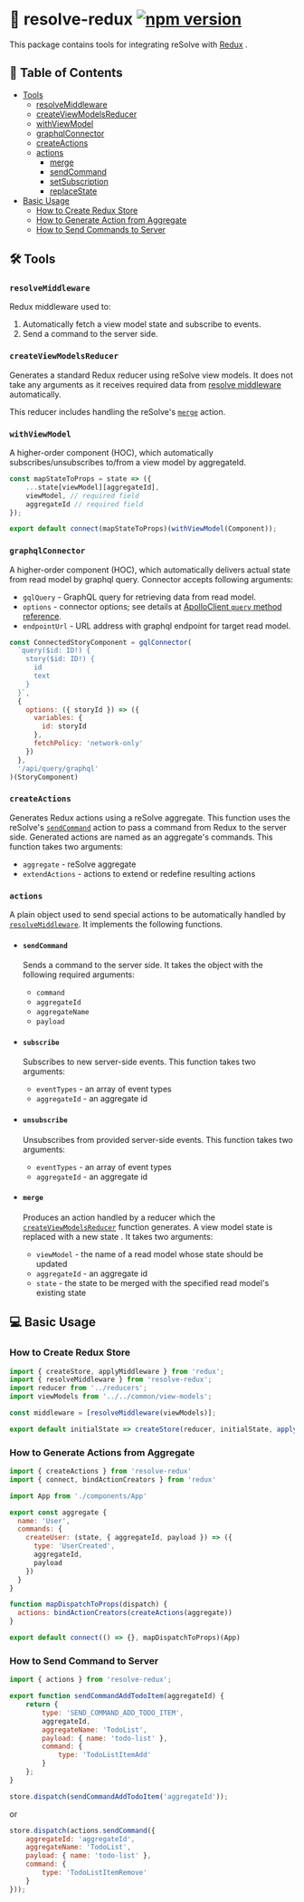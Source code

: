 # **🔩 resolve-redux** [![npm version](https://badge.fury.io/js/resolve-redux.svg)](https://badge.fury.io/js/resolve-redux)

This package contains tools for integrating reSolve with [Redux](http://redux.js.org/) .
## **📑 Table of Contents**
* [Tools](#-tools)
  * [resolveMiddleware](#resolvemiddleware)
  * [createViewModelsReducer](#createviewmodelsreducer)
  * [withViewModel](#withviewmodel)
  * [graphqlConnector](#graphqlconnector)
  * [createActions](#createactions)
  * [actions](#actions)
    * [merge](#merge)
    * [sendCommand](#sendcommand)
    * [setSubscription](#setsubscription)
    * [replaceState](#replaceState)
* [Basic Usage](#-basic-usage)
  * [How to Create Redux Store](#how-to-create-redux-store)
  * [How to Generate Action from Aggregate](#how-to-generate-action-from-aggregate)
  * [How to Send Commands to Server](#how-to-send-commands-to-server)

## 🛠 Tools
### `resolveMiddleware`  
 
  Redux middleware used to:  

  1) Automatically fetch a view model state and subscribe to events. 
  2) Send a command to the server side.

### `createViewModelsReducer`  

  Generates a standard Redux reducer using reSolve view models. It does not take any arguments as it receives required data from [resolve middleware](#resolvemiddleware) automatically.  

  This reducer includes handling the reSolve's [`merge`](#merge) action.

### `withViewModel`  
  A higher-order component (HOC), which automatically subscribes/unsubscribes to/from a view model by aggregateId.

```js
const mapStateToProps = state => ({
	...state[viewModel][aggregateId],
    viewModel, // required field
    aggregateId // required field
});

export default connect(mapStateToProps)(withViewModel(Component));
```

### `graphqlConnector`
  A higher-order component (HOC), which automatically delivers actual state from read model by graphql query. Connector accepts following arguments:
  * `gqlQuery` - GraphQL query for retrieving data from read model.
  * `options` - connector options; see details at [ApolloClient `query` method reference](https://www.apollographql.com/docs/react/reference/index.html#ApolloClient.query).
  * `endpointUrl` - URL address with graphql endpoint for target read model.

```js
const ConnectedStoryComponent = gqlConnector(
  `query($id: ID!) {
    story($id: ID!) {
      id
      text
    }
  }`,
  {
    options: ({ storyId }) => ({
      variables: {
        id: storyId
      },
      fetchPolicy: 'network-only'
    })
  },
  '/api/query/graphql'
)(StoryComponent)
```

### `createActions`   

  Generates Redux actions using a reSolve aggregate. This function uses the reSolve's [`sendCommand`](#sendcommand) action to pass a command from Redux to the server side. Generated actions are named as an aggregate's commands. This function takes two arguments:
  * `aggregate` -  reSolve aggregate 
  * `extendActions` - actions to extend or redefine resulting actions

### `actions`  

  A plain object used to send special actions to be automatically handled by [`resolveMiddleware`](#resolvemiddleware). It implements the following functions.
  
  * #### `sendCommand`  
    Sends a command to the server side. It takes the object with the following required arguments:  
    *  `command` 
    *  `aggregateId` 
    *  `aggregateName`
    *  `payload`
        
  * #### `subscribe`  
  
    Subscribes to new server-side events. This function takes two arguments:
     *  `eventTypes` - an array of event types
    *  `aggregateId` - an aggregate id

 * #### `unsubscribe`  
  
    Unsubscribes from provided server-side events. This function takes two arguments:
    *  `eventTypes` - an array of event types
    *  `aggregateId` - an aggregate id


 * #### `merge`  
    
    Produces an action handled by a reducer which the [`createViewModelsReducer`](#createviewmodelsreducer) function generates. A view model state is replaced with a new state
. It takes two arguments:
    *  `viewModel` -  the name of a read model whose state should be updated  
    *  `aggregateId` - an aggregate id
    *  `state` - the state to be merged with the specified read model's existing state  


## 💻 Basic Usage

### How to Create Redux Store

  ``` js
import { createStore, applyMiddleware } from 'redux';
import { resolveMiddleware } from 'resolve-redux';
import reducer from '../reducers';
import viewModels from '../../common/view-models';

const middleware = [resolveMiddleware(viewModels)];

export default initialState => createStore(reducer, initialState, applyMiddleware(...middleware));
  ```

### How to Generate Actions from Aggregate
```js
import { createActions } from 'resolve-redux'
import { connect, bindActionCreators } from 'redux'

import App from './components/App'

export const aggregate {
  name: 'User',
  commands: {
    createUser: (state, { aggregateId, payload }) => ({
      type: 'UserCreated',
      aggregateId,
      payload
    })
  }
}

function mapDispatchToProps(dispatch) {
  actions: bindActionCreators(createActions(aggregate))
}

export default connect(() => {}, mapDispatchToProps)(App)
```

### How to Send Command to Server
```js
import { actions } from 'resolve-redux';

export function sendCommandAddTodoItem(aggregateId) {
    return {
        type: 'SEND_COMMAND_ADD_TODO_ITEM',
        aggregateId,
        aggregateName: 'TodoList',
        payload: { name: 'todo-list' },
        command: {
            type: 'TodoListItemAdd'
        }
    };
}

store.dispatch(sendCommandAddTodoItem('aggregateId'));
```
or
```js
store.dispatch(actions.sendCommand({
    aggregateId: 'aggregateId',
    aggregateName: 'TodoList',
    payload: { name: 'todo-list' },
    command: {
        type: 'TodoListItemRemove'
    }
}));
```
